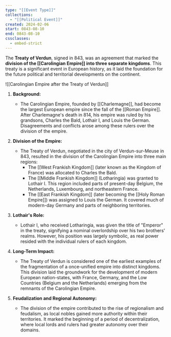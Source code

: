 ```yaml
---
type: "[[Event Type]]"
collections:
  - "[[Political Event]]"
created: 2024-02-06
start: 0843-08-10
end: 0843-08-10
cssclasses:
  - embed-strict
---
```

The **Treaty of Verdun**, signed in 843, was an agreement that marked the **division of the [[Carolingian Empire]] into three separate kingdoms**. This treaty is a significant event in European history, as it laid the foundation for the future political and territorial developments on the continent.

![[Carolingian Empire after the Treaty of Verdun]]

1. **Background:**
   - The Carolingian Empire, founded by [[Charlemagne]], had become the largest European empire since the fall of the [[Roman Empire]]. After Charlemagne's death in 814, his empire was ruled by his grandsons, Charles the Bald, Lothair I, and Louis the German. Disagreements and conflicts arose among these rulers over the division of the empire.

2. **Division of the Empire:**
   - The Treaty of Verdun, negotiated in the city of Verdun-sur-Meuse in 843, resulted in the division of the Carolingian Empire into three main regions:
     - The [[West Frankish Kingdom]] (later known as the Kingdom of France) was allocated to Charles the Bald.
     - The [[Middle Frankish Kingdom]] (Lotharingia) was granted to Lothair I. This region included parts of present-day Belgium, the Netherlands, Luxembourg, and northeastern France.
     - The [[East Frankish Kingdom]] (later becoming the [[Holy Roman Empire]]) was assigned to Louis the German. It covered much of modern-day Germany and parts of neighboring territories.

3. **Lothair's Role:**
   - Lothair I, who received Lotharingia, was given the title of "Emperor" in the treaty, signifying a nominal overlordship over his two brothers' realms. However, his position was largely symbolic, as real power resided with the individual rulers of each kingdom.

4. **Long-Term Impact:**
   - The Treaty of Verdun is considered one of the earliest examples of the fragmentation of a once-unified empire into distinct kingdoms. This division laid the groundwork for the development of modern European nation-states, with France, Germany, and the Low Countries (Belgium and the Netherlands) emerging from the remnants of the Carolingian Empire.

5. **Feudalization and Regional Autonomy:**
   - The division of the empire contributed to the rise of regionalism and feudalism, as local nobles gained more authority within their territories. It marked the beginning of a period of decentralization, where local lords and rulers had greater autonomy over their domains.